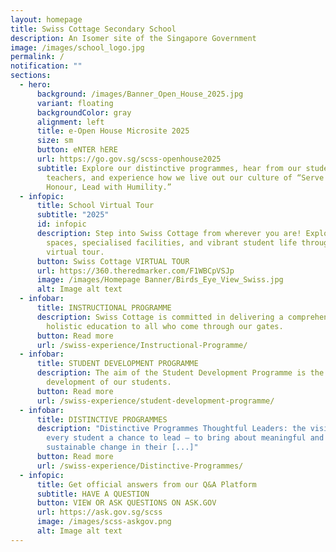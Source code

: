 ```yaml
---
layout: homepage
title: Swiss Cottage Secondary School
description: An Isomer site of the Singapore Government
image: /images/school_logo.jpg
permalink: /
notification: ""
sections:
  - hero:
      background: /images/Banner_Open_House_2025.jpg
      variant: floating
      backgroundColor: gray
      alignment: left
      title: e-Open House Microsite 2025
      size: sm
      button: eNTER hERE
      url: https://go.gov.sg/scss-openhouse2025
      subtitle: Explore our distinctive programmes, hear from our students and
        teachers, and experience how we live out our culture of “Serve with
        Honour, Lead with Humility.”
  - infopic:
      title: School Virtual Tour
      subtitle: "2025"
      id: infopic
      description: Step into Swiss Cottage from wherever you are! Explore our learning
        spaces, specialised facilities, and vibrant student life through our
        virtual tour.
      button: Swiss Cottage VIRTUAL TOUR
      url: https://360.theredmarker.com/F1WBCpVSJp
      image: /images/Homepage Banner/Birds_Eye_View_Swiss.jpg
      alt: Image alt text
  - infobar:
      title: INSTRUCTIONAL PROGRAMME
      description: Swiss Cottage is committed in delivering a comprehensive and
        holistic education to all who come through our gates.
      button: Read more
      url: /swiss-experience/Instructional-Programme/
  - infobar:
      title: STUDENT DEVELOPMENT PROGRAMME
      description: The aim of the Student Development Programme is the holistic
        development of our students.
      button: Read more
      url: /swiss-experience/student-development-programme/
  - infobar:
      title: DISTINCTIVE PROGRAMMES
      description: "Distinctive Programmes Thoughtful Leaders: the vision of giving
        every student a chance to lead – to bring about meaningful and
        sustainable change in their [...]"
      button: Read more
      url: /swiss-experience/Distinctive-Programmes/
  - infopic:
      title: Get official answers from our Q&A Platform
      subtitle: HAVE A QUESTION
      button: VIEW OR ASK QUESTIONS ON ASK.GOV
      url: https://ask.gov.sg/scss
      image: /images/scss-askgov.png
      alt: Image alt text
---
```

